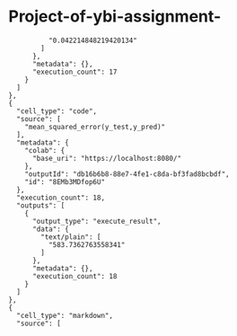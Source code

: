 # Project-of-ybi-assignment-
              "0.042214848219420134"
            ]
          },
          "metadata": {},
          "execution_count": 17
        }
      ]
    },
    {
      "cell_type": "code",
      "source": [
        "mean_squared_error(y_test,y_pred)"
      ],
      "metadata": {
        "colab": {
          "base_uri": "https://localhost:8080/"
        },
        "outputId": "db16b6b8-88e7-4fe1-c8da-bf3fad8bcbdf",
        "id": "8EMb3MDfop6U"
      },
      "execution_count": 18,
      "outputs": [
        {
          "output_type": "execute_result",
          "data": {
            "text/plain": [
              "583.7362763558341"
            ]
          },
          "metadata": {},
          "execution_count": 18
        }
      ]
    },
    {
      "cell_type": "markdown",
      "source": [   
      
